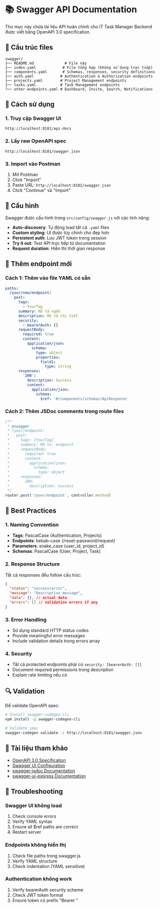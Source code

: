 # 📚 Swagger API Documentation

Thư mục này chứa tài liệu API hoàn chỉnh cho IT Task Manager Backend được viết bằng OpenAPI 3.0 specification.

## 📁 Cấu trúc files

```
swagger/
├── README.md              # File này
├── index.yaml            # File tổng hợp (không sử dụng trực tiếp)
├── components.yaml       # Schemas, responses, security definitions
├── auth.yaml            # Authentication & Authorization endpoints
├── projects.yaml        # Project Management endpoints
├── tasks.yaml           # Task Management endpoints
└── other-endpoints.yaml # Dashboard, Invite, Search, Notifications
```

## 🚀 Cách sử dụng

### 1. Truy cập Swagger UI
```
http://localhost:8181/api-docs
```

### 2. Lấy raw OpenAPI spec
```
http://localhost:8181/swagger.json
```

### 3. Import vào Postman
1. Mở Postman
2. Click "Import" 
3. Paste URL: `http://localhost:8181/swagger.json`
4. Click "Continue" và "Import"

## 🔧 Cấu hình

Swagger được cấu hình trong `src/config/swagger.js` với các tính năng:

- **Auto-discovery**: Tự động load tất cả `.yaml` files
- **Custom styling**: UI được tùy chỉnh cho đẹp hơn
- **Persistent auth**: Lưu JWT token trong session
- **Try it out**: Test API trực tiếp từ documentation
- **Request duration**: Hiển thị thời gian response

## 📝 Thêm endpoint mới

### Cách 1: Thêm vào file YAML có sẵn
```yaml
paths:
  /your/new/endpoint:
    post:
      tags:
        - YourTag
      summary: Mô tả ngắn
      description: Mô tả chi tiết
      security:
        - bearerAuth: []
      requestBody:
        required: true
        content:
          application/json:
            schema:
              type: object
              properties:
                field1:
                  type: string
      responses:
        '200':
          description: Success
          content:
            application/json:
              schema:
                $ref: '#/components/schemas/ApiResponse'
```

### Cách 2: Thêm JSDoc comments trong route files
```javascript
/**
 * @swagger
 * /your/endpoint:
 *   post:
 *     tags: [YourTag]
 *     summary: Mô tả endpoint
 *     requestBody:
 *       required: true
 *       content:
 *         application/json:
 *           schema:
 *             type: object
 *     responses:
 *       200:
 *         description: Success
 */
router.post('/your/endpoint', controller.method)
```

## 🎯 Best Practices

### 1. Naming Convention
- **Tags**: PascalCase (Authentication, Projects)
- **Endpoints**: kebab-case (/reset-password/request)
- **Parameters**: snake_case (user_id, project_id)
- **Schemas**: PascalCase (User, Project, Task)

### 2. Response Structure
Tất cả responses đều follow cấu trúc:
```json
{
  "status": "success|error",
  "message": "Descriptive message",
  "data": {}, // actual data
  "errors": [] // validation errors if any
}
```

### 3. Error Handling
- Sử dụng standard HTTP status codes
- Provide meaningful error messages
- Include validation details trong errors array

### 4. Security
- Tất cả protected endpoints phải có `security: [bearerAuth: []]`
- Document required permissions trong description
- Explain rate limiting nếu có

## 🔍 Validation

Để validate OpenAPI spec:

```bash
# Install swagger-codegen-cli
npm install -g swagger-codegen-cli

# Validate spec
swagger-codegen validate -i http://localhost:8181/swagger.json
```

## 📖 Tài liệu tham khảo

- [OpenAPI 3.0 Specification](https://swagger.io/specification/)
- [Swagger UI Configuration](https://swagger.io/docs/open-source-tools/swagger-ui/usage/configuration/)
- [swagger-jsdoc Documentation](https://github.com/Surnet/swagger-jsdoc)
- [swagger-ui-express Documentation](https://github.com/scottie1984/swagger-ui-express)

## 🐛 Troubleshooting

### Swagger UI không load
1. Check console errors
2. Verify YAML syntax
3. Ensure all $ref paths are correct
4. Restart server

### Endpoints không hiển thị
1. Check file paths trong swagger.js
2. Verify YAML structure
3. Check indentation (YAML sensitive)

### Authentication không work
1. Verify bearerAuth security scheme
2. Check JWT token format
3. Ensure token có prefix "Bearer "